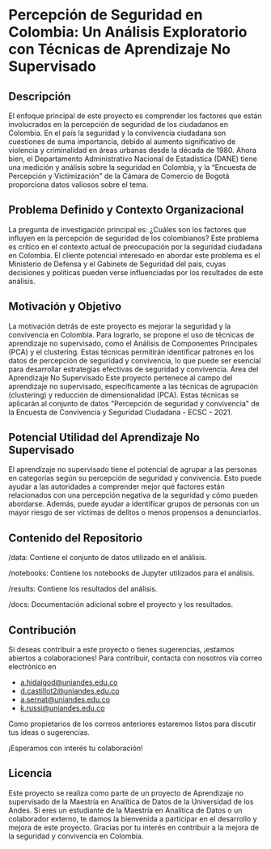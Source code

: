 # Percepción de Seguridad en Colombia: Un Análisis Exploratorio con Técnicas de Aprendizaje No Supervisado
## Descripción
El enfoque principal de este proyecto es comprender los factores que están involucrados en la percepción de seguridad de los ciudadanos en Colombia. En el país la seguridad y la convivencia ciudadana son cuestiones de suma importancia, debido al aumento significativo de violencia y criminalidad en áreas urbanas desde la década de 1980. Ahora bien, el Departamento Administrativo Nacional de Estadística (DANE) tiene una medición y análisis sobre la seguridad en Colombia, y la “Encuesta de Percepción y Victimización" de la Cámara de Comercio de Bogotá proporciona datos valiosos sobre el tema.
## Problema Definido y Contexto Organizacional
La pregunta de investigación principal es: ¿Cuáles son los factores que influyen en la percepción de seguridad de los colombianos? Este problema es crítico en el contexto actual de preocupación por la seguridad ciudadana en Colombia. El cliente potencial interesado en abordar este problema es el Ministerio de Defensa y el Gabinete de Seguridad del país, cuyas decisiones y políticas pueden verse influenciadas por los resultados de este análisis.
## Motivación y Objetivo
La motivación detrás de este proyecto es mejorar la seguridad y la convivencia en Colombia. Para lograrlo, se propone el uso de técnicas de aprendizaje no supervisado, como el Análisis de Componentes Principales (PCA) y el clustering. Estas técnicas permitirán identificar patrones en los datos de percepción de seguridad y convivencia, lo que puede ser esencial para desarrollar estrategias efectivas de seguridad y convivencia.
Área del Aprendizaje No Supervisado
Este proyecto pertenece al campo del aprendizaje no supervisado, específicamente a las técnicas de agrupación (clustering) y reducción de dimensionalidad (PCA). Estas técnicas se aplicarán al conjunto de datos "Percepción de seguridad y convivencia" de la Encuesta de Convivencia y Seguridad Ciudadana - ECSC - 2021.
## Potencial Utilidad del Aprendizaje No Supervisado
El aprendizaje no supervisado tiene el potencial de agrupar a las personas en categorías según su percepción de seguridad y convivencia. Esto puede ayudar a las autoridades a comprender mejor qué factores están relacionados con una percepción negativa de la seguridad y cómo pueden abordarse. Además, puede ayudar a identificar grupos de personas con un mayor riesgo de ser víctimas de delitos o menos propensos a denunciarlos.


## Contenido del Repositorio
/data: Contiene el conjunto de datos utilizado en el análisis.

/notebooks: Contiene los notebooks de Jupyter utilizados para el análisis.

/results: Contiene los resultados del análisis.

/docs: Documentación adicional sobre el proyecto y los resultados.

## Contribución
Si deseas contribuir a este proyecto o tienes sugerencias, ¡estamos abiertos a colaboraciones! Para contribuir, contacta con nosotros vía correo electrónico en

* a.hidalgod@uniandes.edu.co
* d.castillot2@uniandes.edu.co
* a.sernat@uniandes.edu.co
* k.russi@uniandes.edu.co
  
Como propietarios de los correos anteriores estaremos listos para discutir tus ideas o sugerencias.

¡Esperamos con interés tu colaboración!


## Licencia
Este proyecto se realiza como parte de un proyecto de Aprendizaje no supervisado de la Maestría en Analítica de Datos de la Universidad de los Andes. Si eres un estudiante de la Maestría en Analítica de Datos o un colaborador externo, te damos la bienvenida a participar en el desarrollo y mejora de este proyecto. Gracias por tu interés en contribuir a la mejora de la seguridad y convivencia en Colombia.



